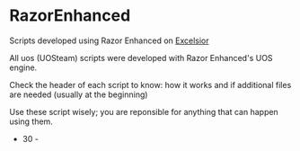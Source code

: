 # RazorEnhanced

Scripts developed using Razor Enhanced on [Excelsior](https://www.uoex.net/)

All uos (UOSteam) scripts were developed with Razor Enhanced's UOS engine.

Check the header of each script to know: how it works and if additional files are needed (usually at the beginning)

Use these script wisely; you are reponsible for anything that can happen using them.

- 30 -
